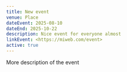 ```yaml
---
title: New event
venue: Place
dateEvent: 2025-08-10
dateEnd: 2025-10-22
description: Nice event for everyone almost
linkEvent: <https://miweb.com/event>
active: true
---
```


More description of the event
